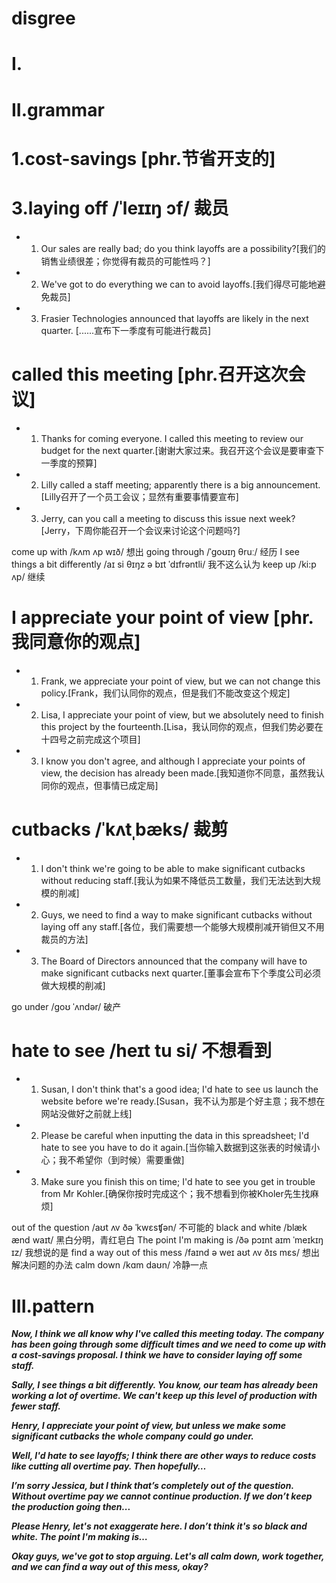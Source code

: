# disgree
# I.



# II.grammar
# 1.cost-savings [phr.节省开支的]




# 3.laying off /ˈleɪɪŋ ɔf/ 裁员
- 1. Our sales are really bad; do you think layoffs are a possibility?[我们的销售业绩很差；你觉得有裁员的可能性吗？]

- 2. We've got to do everything we can to avoid layoffs.[我们得尽可能地避免裁员]

- 3. Frasier Technologies announced that layoffs are likely in the next quarter. [......宣布下一季度有可能进行裁员]



# called this meeting [phr.召开这次会议]
- 1. Thanks for coming everyone. I called this meeting to review our budget for the next quarter.[谢谢大家过来。我召开这个会议是要审查下一季度的预算]

- 2. Lilly called a staff meeting; apparently there is a big announcement.[Lilly召开了一个员工会议；显然有重要事情要宣布]

- 3. Jerry, can you call a meeting to discuss this issue next week?[Jerry，下周你能召开一个会议来讨论这个问题吗?]


come up with /kʌm ʌp wɪð/ 想出
going through /ˈgoʊɪŋ θruː/ 经历
I see things a bit differently /aɪ si θɪŋz ə bɪt ˈdɪfrəntli/ 我不这么认为
keep up /ki:p ʌp/ 继续


# I appreciate your point of view [phr.我同意你的观点]
- 1. Frank, we appreciate your point of view, but we can not change this policy.[Frank，我们认同你的观点，但是我们不能改变这个规定]

- 2. Lisa, I appreciate your point of view, but we absolutely need to finish this project by the fourteenth.[Lisa，我认同你的观点，但我们势必要在十四号之前完成这个项目]

- 3. I know you don't agree, and although I appreciate your points of view, the decision has already been made.[我知道你不同意，虽然我认同你的观点，但事情已成定局]



# cutbacks /ˈkʌtˌbæks/ 裁剪
- 1. I don't think we're going to be able to make significant cutbacks without reducing staff.[我认为如果不降低员工数量，我们无法达到大规模的削减]

- 2. Guys, we need to find a way to make significant cutbacks without laying off any staff.[各位，我们需要想一个能够大规模削减开销但又不用裁员的方法]

- 3. The Board of Directors announced that the company will have to make significant cutbacks next quarter.[董事会宣布下个季度公司必须做大规模的削减]



go under /goʊ ˈʌndər/ 破产


# hate to see /heɪt tu si/ 不想看到
- 1. Susan, I don't think that's a good idea; I'd hate to see us launch the website before we're ready.[Susan，我不认为那是个好主意；我不想在网站没做好之前就上线]

- 2. Please be careful when inputting the data in this spreadsheet; I'd hate to see you have to do it again.[当你输入数据到这张表的时候请小心；我不希望你（到时候）需要重做]

- 3. Make sure you finish this on time; I'd hate to see you get in trouble from Mr Kohler.[确保你按时完成这个；我不想看到你被Kholer先生找麻烦]


out of the question /aʊt ʌv ðə ˈkwɛsʧən/ 不可能的
black and white /blæk ænd waɪt/ 黑白分明，青红皂白
The point I'm making is /ðə pɔɪnt aɪm ˈmeɪkɪŋ ɪz/ 我想说的是
find a way out of this mess /faɪnd ə weɪ aʊt ʌv ðɪs mɛs/ 想出解决问题的办法
calm down /kɑm daʊn/ 冷静一点





# III.pattern
***Now, I think we all know why I've called this meeting today. The company has been going through some difficult times and we need to come up with a cost-savings proposal. I think we have to consider laying off some staff.***

***Sally, I see things a bit differently. You know, our team has already been working a lot of overtime. We can't keep up this level of production with fewer staff.***

***Henry, I appreciate your point of view, but unless we make some significant cutbacks the whole company could go under.***

***Well, I'd hate to see layoffs; I think there are other ways to reduce costs like cutting all overtime pay. Then hopefully…***

***I’m sorry Jessica, but I think that’s completely out of the question. Without overtime pay we cannot continue production. If we don’t keep the production going then...***

***Please Henry, let's not exaggerate here. I don’t think it's so black and white. The point I'm making is…***

***Okay guys, we've got to stop arguing. Let's all calm down, work together, and we can find a way out of this mess, okay?***






